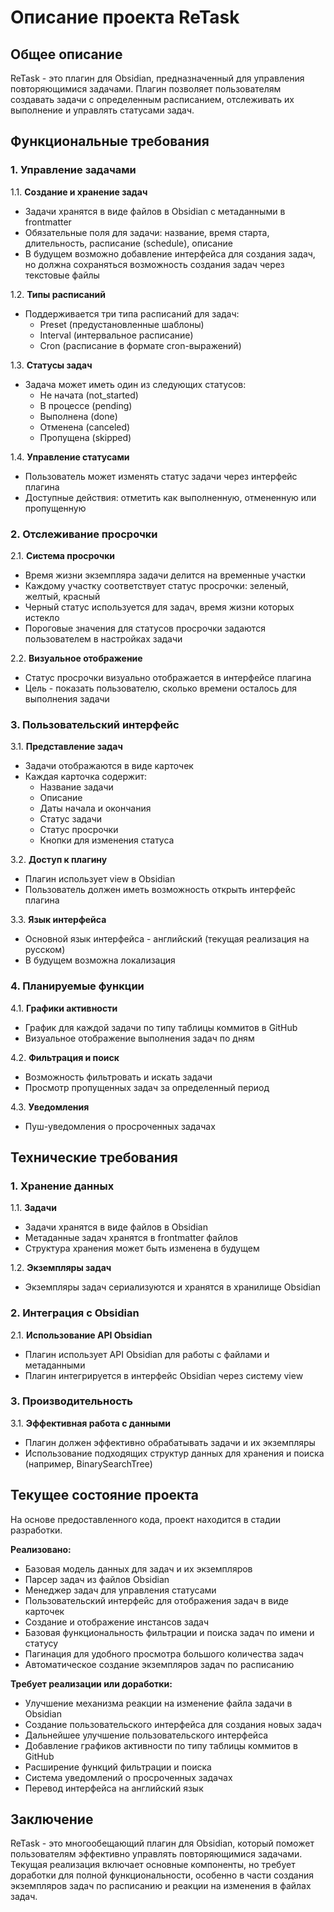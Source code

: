 # Описание проекта ReTask

## Общее описание

ReTask - это плагин для Obsidian, предназначенный для управления повторяющимися задачами. Плагин позволяет пользователям создавать задачи с определенным расписанием, отслеживать их выполнение и управлять статусами задач.

## Функциональные требования

### 1. Управление задачами

1.1. **Создание и хранение задач**
- Задачи хранятся в виде файлов в Obsidian с метаданными в frontmatter
- Обязательные поля для задачи: название, время старта, длительность, расписание (schedule), описание
- В будущем возможно добавление интерфейса для создания задач, но должна сохраняться возможность создания задач через текстовые файлы

1.2. **Типы расписаний**
- Поддерживается три типа расписаний для задач:
  - Preset (предустановленные шаблоны)
  - Interval (интервальное расписание)
  - Cron (расписание в формате cron-выражений)

1.3. **Статусы задач**
- Задача может иметь один из следующих статусов:
  - Не начата (not_started)
  - В процессе (pending)
  - Выполнена (done)
  - Отменена (canceled)
  - Пропущена (skipped)

1.4. **Управление статусами**
- Пользователь может изменять статус задачи через интерфейс плагина
- Доступные действия: отметить как выполненную, отмененную или пропущенную

### 2. Отслеживание просрочки

2.1. **Система просрочки**
- Время жизни экземпляра задачи делится на временные участки
- Каждому участку соответствует статус просрочки: зеленый, желтый, красный
- Черный статус используется для задач, время жизни которых истекло
- Пороговые значения для статусов просрочки задаются пользователем в настройках задачи

2.2. **Визуальное отображение**
- Статус просрочки визуально отображается в интерфейсе плагина
- Цель - показать пользователю, сколько времени осталось для выполнения задачи

### 3. Пользовательский интерфейс

3.1. **Представление задач**
- Задачи отображаются в виде карточек
- Каждая карточка содержит:
  - Название задачи
  - Описание
  - Даты начала и окончания
  - Статус задачи
  - Статус просрочки
  - Кнопки для изменения статуса

3.2. **Доступ к плагину**
- Плагин использует view в Obsidian
- Пользователь должен иметь возможность открыть интерфейс плагина

3.3. **Язык интерфейса**
- Основной язык интерфейса - английский (текущая реализация на русском)
- В будущем возможна локализация

### 4. Планируемые функции

4.1. **Графики активности**
- График для каждой задачи по типу таблицы коммитов в GitHub
- Визуальное отображение выполнения задач по дням

4.2. **Фильтрация и поиск**
- Возможность фильтровать и искать задачи
- Просмотр пропущенных задач за определенный период

4.3. **Уведомления**
- Пуш-уведомления о просроченных задачах

## Технические требования

### 1. Хранение данных

1.1. **Задачи**
- Задачи хранятся в виде файлов в Obsidian
- Метаданные задач хранятся в frontmatter файлов
- Структура хранения может быть изменена в будущем

1.2. **Экземпляры задач**
- Экземпляры задач сериализуются и хранятся в хранилище Obsidian

### 2. Интеграция с Obsidian

2.1. **Использование API Obsidian**
- Плагин использует API Obsidian для работы с файлами и метаданными
- Плагин интегрируется в интерфейс Obsidian через систему view

### 3. Производительность

3.1. **Эффективная работа с данными**
- Плагин должен эффективно обрабатывать задачи и их экземпляры
- Использование подходящих структур данных для хранения и поиска (например, BinarySearchTree)

## Текущее состояние проекта

На основе предоставленного кода, проект находится в стадии разработки. 

**Реализовано:**
- Базовая модель данных для задач и их экземпляров
- Парсер задач из файлов Obsidian
- Менеджер задач для управления статусами
- Пользовательский интерфейс для отображения задач в виде карточек
- Создание и отображение инстансов задач
- Базовая функциональность фильтрации и поиска задач по имени и статусу
- Пагинация для удобного просмотра большого количества задач
- Автоматическое создание экземпляров задач по расписанию

**Требует реализации или доработки:**
- Улучшение механизма реакции на изменение файла задачи в Obsidian
- Создание пользовательского интерфейса для создания новых задач
- Дальнейшее улучшение пользовательского интерфейса
- Добавление графиков активности по типу таблицы коммитов в GitHub
- Расширение функций фильтрации и поиска
- Система уведомлений о просроченных задачах
- Перевод интерфейса на английский язык

## Заключение

ReTask - это многообещающий плагин для Obsidian, который поможет пользователям эффективно управлять повторяющимися задачами. Текущая реализация включает основные компоненты, но требует доработки для полной функциональности, особенно в части создания экземпляров задач по расписанию и реакции на изменения в файлах задач.